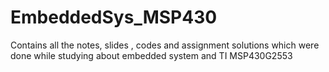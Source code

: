 # EmbeddedSys_MSP430
Contains all the notes, slides , codes and assignment solutions which were done while studying about embedded system and TI MSP430G2553
